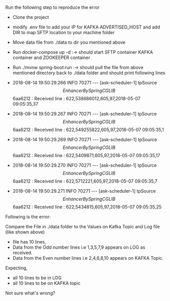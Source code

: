Run the following step to reproduce the error

- Clone the project
- modify .env file to add your IP for KAFKA ADVERTISED_HOST and add DIR to map SFTP location to your machine folder
- Move data file from ./data to dir you mentioned above

- Run docker-compose up -d :-> should start SFTP container KAFKA container and ZOOKEEPER container
- Run ./mvnw spring-boot:run :-> should pull the file from above mentioned directory back to ./data folder and should print following lines 


- 2018-08-14 19:50:29.266  INFO 70271 --- [ask-scheduler-1] tpSource$$EnhancerBySpringCGLIB$$6aa6212 : Received line : 622,538686012,605,97,2018-05-07 09:05:35,37
- 2018-08-14 19:50:29.267  INFO 70271 --- [ask-scheduler-1] tpSource$$EnhancerBySpringCGLIB$$6aa6212 : Received line : 622,549255822,605,97,2018-05-07 09:05:35,1
- 2018-08-14 19:50:29.269  INFO 70271 --- [ask-scheduler-1] tpSource$$EnhancerBySpringCGLIB$$6aa6212 : Received line : 622,5409871,605,97,2018-05-07 09:05:35,17
- 2018-08-14 19:50:29.270  INFO 70271 --- [ask-scheduler-1] tpSource$$EnhancerBySpringCGLIB$$6aa6212 : Received line : 622,5712221,605,97,2018-05-07 09:05:35,7
- 2018-08-14 19:50:29.271  INFO 70271 --- [ask-scheduler-1] tpSource$$EnhancerBySpringCGLIB$$6aa6212 : Received line : 622,5434815,605,97,2018-05-07 09:05:35,25



Following is the error:

Compare the File in ./data folder to the Values on Kafka Topic and Log file (like shown above)

- file has 10 lines, 
- Data from the  Odd number lines i.e 1,3,5,7,9 appears on LOG as received.
- Data from the Even number lines i.e 2,4,6,8,10 appears on KAFKA Topic.

Expecting,
- all 10 lines to be in LOG
- all 10 lines to be on KAFKA topic

Not sure what's wrong?


